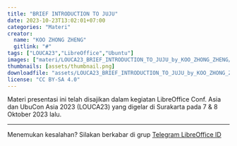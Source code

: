 ```yaml
---
title: "BRIEF INTRODUCTION TO JUJU"
date: 2023-10-23T13:02:01+07:00
categories: "Materi"
creator: 
  name: "KOO ZHONG ZHENG"
  gitlink: "#"
tags: ["LOUCA23","LibreOffice","Ubuntu"]
images: ["materi/LOUCA23_BRIEF_INTRODUCTION_TO_JUJU_by_KOO_ZHONG_ZHENG/thumbnail.png"]
thumbnails: [assets/thumbnail.png]
downloadfile: "assets/LOUCA23_BRIEF_INTRODUCTION_TO_JUJU_by_KOO_ZHONG_ZHENG.zip"
license: "CC BY-SA 4.0"
---
```


Materi presentasi ini telah disajikan dalam kegiatan LibreOffice Conf. Asia dan UbuCon Asia 2023 (LOUCA23) yang digelar di Surakarta pada 7 & 8 Oktober 2023 lalu.

---
Menemukan kesalahan? Silakan berkabar di grup [Telegram LibreOffice ID](https://t.me/LibreOfficeID)

